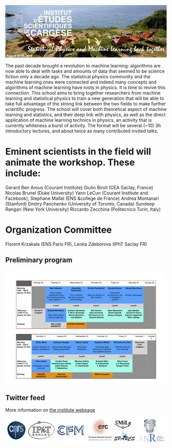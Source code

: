 ![program](front.jpg)

The past decade brought a revolution to machine learning: algorithms are now able to deal with tasks and amounts of data that seemed to be science fiction only a decade ago. The statistical physics community and the machine learning ones were connected and indeed many concepts and algorithms of machine learning have roots in physics. It is time to revive this connection. This school aims to bring together researchers from machine learning and statistical physics to train a new generation that will be able to take full advantage of the strong link between the two fields to make further scientific progress. The school will cover both theoretical aspect of machine learning and statistics, and their deep link with physics, as well as the direct application of machine learning technics in physics, an activity that is currently whiteness a burst of activity. The format will be several (~10) 3h introductory lectures, and about twice as many contributed invited talks.

# Eminent scientists in the field will animate the workshop. These include:
Gerard Ben Arous (Courant Institute) Giulio Biroli (CEA Saclay, France) Nicolas Brunel (Duke University) Yann LeCun (Courant Institute and Facebook), Stephane Mallat (ENS &college de France) Andrea Montanari (Stanford) Dmitry Panchenko (University of Toronto, Canada) Sundeep Rangan (New York University) Riccardo Zecchina (Politecnico Turin, Italy)
 
# Organization Committee
Florent Krzakala (ENS Paris FR), Lenka Zdeborova (IPhT Saclay FR)

## Preliminary program 
![program](program.jpg)

## Twitter feed

More information on [the institute webpage](http://www.iesc.univ-corse.fr/index.php?id=1&L=1)

![logo](logo.jpg)

